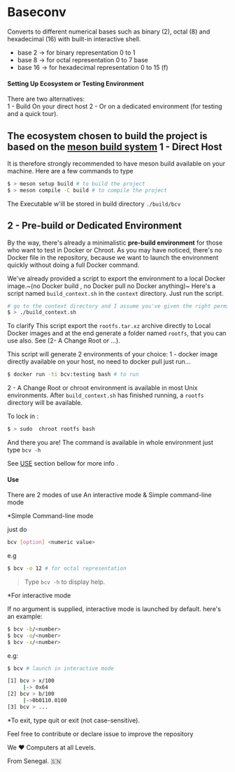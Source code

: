 # Baseconv

Converts to different numerical bases such as binary (2), octal (8)  and hexadecimal (16)  with built-in interactive shell. 

- base 2 -> for binary representation 0 to 1  
- base 8 -> for octal representation 0 to 7 base 
- base 16 -> for hexadecimal representation 0 to 15 (f) 

#### Setting Up Ecosystem or Testing Environment 

There are two alternatives:   
1 - Build On your direct host 
2 - Or on a dedicated environment (for testing and a quick tour).  

**The ecosystem chosen to build the project is based on the [meson build system](https://mesonbuild.com/index.html)**
1 - Direct Host 
---
It is therefore strongly recommended to have meson build available on your machine.
Here are a few commands to type 
```bash 
$ > meson setup build # to build the project 
$ > meson compile -C build # to compile the project  
```
The Executable w'ill be stored in build directory `./build/bcv`  

2 - Pre-build or Dedicated Environment 
---  
By the way, there's already a minimalistic **pre-build environment** for those who want to test in Docker or Chroot.
As you may have noticed, there's no Docker file in the repository, because we want to launch the environment quickly 
without doing a full Docker command. 

We've already provided a script to export the environment to a local Docker image.~(no Docker build , no Docker pull  no Docker anything)~
Here's a script named `build_context.sh` in the `context` directory. 
Just run the script. 
```bash 
# go to the context directory and I assume you've given the right permission 
$ > ./build_context.sh 
```  
To clarify This  script  export the `rootfs.tar.xz` archive  directly to  Local Docker images and at the end generate a folder named `rootfs`,
that you can use also. See (2- A Change Root or ...). 

This script will generate 2 environments of your choice: 
1 - docker image directly available on your host, no need to docker pull 
just run... 
```bash 
$ docker run -ti bcv:testing bash # to run
``` 
2 - A Change Root or chroot environment is available in most Unix environments. 
    After `build_context.sh` has finished running, a `rootfs` directory will be available. 

To lock in : 
```bash 
$ > sudo  chroot rootfs bash 
``` 
And there you are!  The command is available in whole environment 
just type  `bcv -h` 

See [USE](#USE) section bellow for more info .

#### Use

There are 2 modes of use 
An interactive mode &  Simple command-line mode 

*Simple Command-line mode 

just do  
```bash 
bcv [option] <numeric value> 
```  
e.g 
```bash 
$ bcv -o 12 # for octal representation  
``` 

> Type `bcv -h` to display help. 


*For interactive mode  

If no argument is supplied, interactive mode is launched by default. 
here's an example: 

```bash 
$ bcv -b/<number>  
$ bcv -o/<number> 
$ bcv -x/<number>   
```
e.g: 

```bash 
$ bcv # launch in interactive mode 

[1] bcv > x/100
     |-> 0x64
[2] bcv > b/100
     |->0b0110.0100
[3] bcv > ...
```

*To exit, type quit or exit (not case-sensitive).

Feel free to contribute or declare issue to improve  the repository 

We ❤️  Computers at all Levels. 

From Senegal. 🇸🇳
